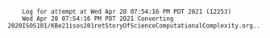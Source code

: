         Log for attempt at Wed Apr 28 07:54:16 PM PDT 2021 (12253)
        Wed Apr 28 07:54:16 PM PDT 2021 Converting 2020ISOS101/KBe21isos201retStoryOfScienceComputationalComplexity.org...
